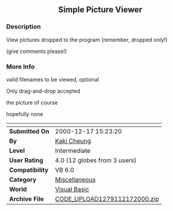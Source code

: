 ﻿<div align="center">

## Simple Picture Viewer


</div>

### Description

View pictures dropped to the program (remember, dropped only!)

(give comments please!)
 
### More Info
 
valid filenames to be viewed, optional

Only drag-and-drop accepted

the picture of course

hopefully none


<span>             |<span>
---                |---
**Submitted On**   |2000-12-17 15:23:20
**By**             |[Kaki Cheung](https://github.com/Planet-Source-Code/PSCIndex/blob/master/ByAuthor/kaki-cheung.md)
**Level**          |Intermediate
**User Rating**    |4.0 (12 globes from 3 users)
**Compatibility**  |VB 6\.0
**Category**       |[Miscellaneous](https://github.com/Planet-Source-Code/PSCIndex/blob/master/ByCategory/miscellaneous__1-1.md)
**World**          |[Visual Basic](https://github.com/Planet-Source-Code/PSCIndex/blob/master/ByWorld/visual-basic.md)
**Archive File**   |[CODE\_UPLOAD1279112172000\.zip](https://github.com/Planet-Source-Code/kaki-cheung-simple-picture-viewer__1-13672/archive/master.zip)








